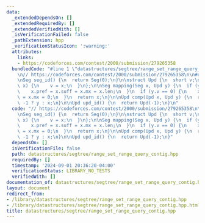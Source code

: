 ```yaml
---
data:
  _extendedDependsOn: []
  _extendedRequiredBy: []
  _extendedVerifiedWith: []
  _isVerificationFailed: false
  _pathExtension: hpp
  _verificationStatusIcon: ':warning:'
  attributes:
    links:
    - https://codeforces.com/contest/2000/submission/279265358
  bundledCode: "#line 1 \"datastructures/segtree/range_set_range_query_contig.hpp\"\
    \n// https://codeforces.com/contest/2000/submission/279265358\n\n#define IGNORE\n\
    \nSeg seg_id() {\n  return Seg(0);\n}\n\nstruct Upd {\n  short v;\n\n  Upd(short\
    \ x) {\n    v = x;\n  }\n};\n\nSeg mapping(Seg x, Upd y) {\n  if (y.v == 1) {\n\
    \    x.pref = x.suff = x.mx = x.len;\n  }\n  if (y.v == 0) {\n    x.pref = x.suff\
    \ = x.mx = 0;\n  }\n  return x;\n}\n\nUpd comp(Upd x, Upd y) {\n  return y.v !=\
    \ -1 ? y : x;\n}\n\nUpd upd_id() {\n  return Upd(-1);\n}\n"
  code: "// https://codeforces.com/contest/2000/submission/279265358\n\n#define IGNORE\n\
    \nSeg seg_id() {\n  return Seg(0);\n}\n\nstruct Upd {\n  short v;\n\n  Upd(short\
    \ x) {\n    v = x;\n  }\n};\n\nSeg mapping(Seg x, Upd y) {\n  if (y.v == 1) {\n\
    \    x.pref = x.suff = x.mx = x.len;\n  }\n  if (y.v == 0) {\n    x.pref = x.suff\
    \ = x.mx = 0;\n  }\n  return x;\n}\n\nUpd comp(Upd x, Upd y) {\n  return y.v !=\
    \ -1 ? y : x;\n}\n\nUpd upd_id() {\n  return Upd(-1);\n}"
  dependsOn: []
  isVerificationFile: false
  path: datastructures/segtree/range_set_range_query_contig.hpp
  requiredBy: []
  timestamp: '2024-09-01 20:36:20-04:00'
  verificationStatus: LIBRARY_NO_TESTS
  verifiedWith: []
documentation_of: datastructures/segtree/range_set_range_query_contig.hpp
layout: document
redirect_from:
- /library/datastructures/segtree/range_set_range_query_contig.hpp
- /library/datastructures/segtree/range_set_range_query_contig.hpp.html
title: datastructures/segtree/range_set_range_query_contig.hpp
---
```

